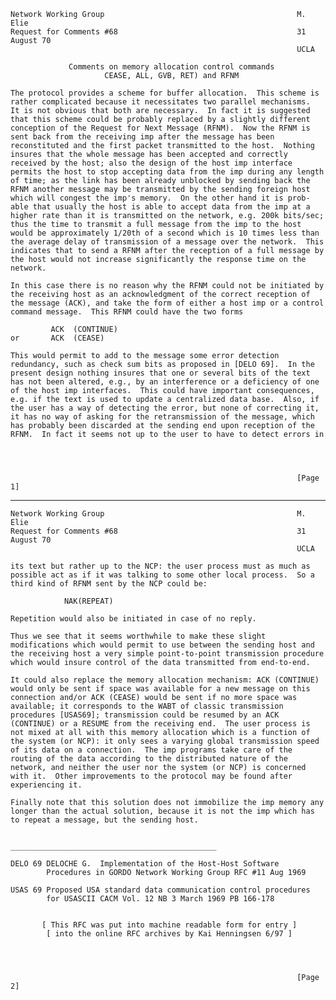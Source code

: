    Network Working Group                                           M. Elie
    Request for Comments #68                                        31 August 70
                                                                    UCLA

                 Comments on memory allocation control commands
                         CEASE, ALL, GVB, RET) and RFNM

    The protocol provides a scheme for buffer allocation.  This scheme is
    rather complicated because it necessitates two parallel mechanisms.
    It is not obvious that both are necessary.  In fact it is suggested
    that this scheme could be probably replaced by a slightly different
    conception of the Request for Next Message (RFNM).  Now the RFNM is
    sent back from the receiving imp after the message has been
    reconstituted and the first packet transmitted to the host.  Nothing
    insures that the whole message has been accepted and correctly
    received by the host; also the design of the host imp interface
    permits the host to stop accepting data from the imp during any length
    of time; as the link has been already unblocked by sending back the
    RFNM another message may be transmitted by the sending foreign host
    which will congest the imp's memory.  On the other hand it is prob-
    able that usually the host is able to accept data from the imp at a
    higher rate than it is transmitted on the network, e.g. 200k bits/sec;
    thus the time to transmit a full message from the imp to the host
    would be approximately 1/20th of a second which is 10 times less than
    the average delay of transmission of a message over the network.  This
    indicates that to send a RFNM after the reception of a full message by
    the host would not increase significantly the response time on the
    network.

    In this case there is no reason why the RFNM could not be initiated by
    the receiving host as an acknowledgment of the correct reception of
    the message (ACK), and take the form of either a host imp or a control
    command message.  This RFNM could have the two forms

             ACK  (CONTINUE)
    or       ACK  (CEASE)

    This would permit to add to the message some error detection
    redundancy, such as check sum bits as proposed in [DELO 69].  In the
    present design nothing insures that one or several bits of the text
    has not been altered, e.g., by an interference or a deficiency of one
    of the host imp interfaces.  This could have important consequences,
    e.g. if the text is used to update a centralized data base.  Also, if
    the user has a way of detecting the error, but none of correcting it,
    it has no way of asking for the retransmission of the message, which
    has probably been discarded at the sending end upon reception of the
    RFNM.  In fact it seems not up to the user to have to detect errors in




                                                                    [Page 1]

------------------------------------------------------------------------

``` newpage
Network Working Group                                           M. Elie
Request for Comments #68                                        31 August 70
                                                                UCLA

its text but rather up to the NCP: the user process must as much as
possible act as if it was talking to some other local process.  So a
third kind of RFNM sent by the NCP could be:

            NAK(REPEAT)

Repetition would also be initiated in case of no reply.

Thus we see that it seems worthwhile to make these slight
modifications which would permit to use between the sending host and
the receiving host a very simple point-to-point transmission procedure
which would insure control of the data transmitted from end-to-end.

It could also replace the memory allocation mechanism: ACK (CONTINUE)
would only be sent if space was available for a new message on this
connection and/or ACK (CEASE) would be sent if no more space was
available; it corresponds to the WABT of classic transmission
procedures [USAS69]; transmission could be resumed by an ACK
(CONTINUE) or a RESUME from the receiving end.  The user process is
not mixed at all with this memory allocation which is a function of
the system (or NCP): it only sees a varying global transmission speed
of its data on a connection.  The imp programs take care of the
routing of the data according to the distributed nature of the
network, and neither the user nor the system (or NCP) is concerned
with it.  Other improvements to the protocol may be found after
experiencing it.

Finally note that this solution does not immobilize the imp memory any
longer than the actual solution, because it is not the imp which has
to repeat a message, but the sending host.


______________________________________________

DELO 69 DELOCHE G.  Implementation of the Host-Host Software
        Procedures in GORDO Network Working Group RFC #11 Aug 1969

USAS 69 Proposed USA standard data communication control procedures
        for USASCII CACM Vol. 12 NB 3 March 1969 PB 166-178


       [ This RFC was put into machine readable form for entry ]
        [ into the online RFC archives by Kai Henningsen 6/97 ]




                                                                [Page 2]
```
